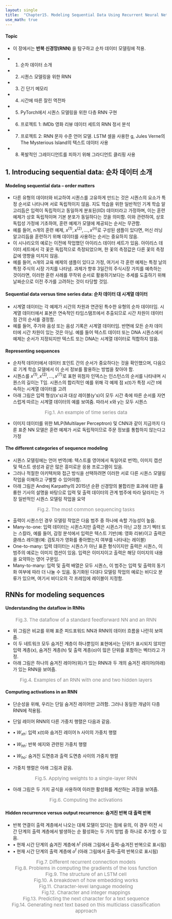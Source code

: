 ```yaml
---
layout: single
title:  "Chapter15. Modeling Sequential Data Using Recurrent Neural Networks"
use_math: true
---
```

#### Topic
* 이 장에서는 **반복 신경망(RNN)** 을 탐구하고 순차 데이터 모델링에 적용.

* 1) 순차 데이터 소개
* 2) 시퀀스 모델링을 위한 RNN
* 3) 긴 단기 메모리 
* 4) 시간에 따른 잘린 역전파
* 5) PyTorch에서 시퀀스 모델링을 위한 다층 RNN 구현
* 6) 프로젝트 1: IMDb 영화 리뷰 데이터 세트의 RNN 정서 분석
* 7) 프로젝트 2: RNN 문자 수준 언어 모델. LSTM 셀을 사용한 g, Jules Verne의 The Mysterious Island의 텍스트 데이터 사용
* 8) 폭발적인 그레이디언트를 피하기 위해 그라디언트 클리핑 사용


## 1. Introducing sequential data: 순차 데이터 소개 

#### Modeling sequential data – order matters

* 다른 유형의 데이터와 비교하여 시퀀스를 고유하게 만드는 것은 시퀀스의 요소가 특정 순서로 나타나며 서로 독립적이지 않음. 지도 학습을 위한 일반적인 기계 학습 알고리듬은 입력이 독립적이고 동일하게 분포된(IID) 데이터라고 가정하며, 이는 훈련 예제가 상호 독립적이며 기본 분포가 동일하다는 것을 의미함. 이와 관련하여, 상호 독립성 가정에 기초하여, 훈련 예제가 모델에 제공되는 순서는 무관함.
* 예를 들어, n개의 훈련 예제, $x^{(1)}, x^{(2)}, ..., x^{(n)}$로 구성된 샘플이 있다면, 머신 러닝 알고리듬을 훈련하기 위해 데이터를 사용하는 순서는 중요하지 않음.
* 이 시나리오의 예로는 이전에 작업했던 아이리스 데이터 세트가 있음. 아이리스 데이터 세트에서 각 꽃은 독립적으로 측정되었으며, 한 꽃의 측정값은 다른 꽃의 측정값에 영향을 미치지 않음.
* 예를 들어, n개의 교육 예제의 샘플이 있다고 가정, 여기서 각 훈련 예제는 특정 날의 특정 주식의 시장 가치를 나타냄. 과제가 향후 3일간의 주식시장 가치를 예측하는 것이라면, 이러한 훈련 사례를 무작위 순서로 활용하기보다는 추세를 도출하기 위해 날짜순으로 이전 주가를 고려하는 것이 타당할 것임.

#### Sequential data versus time series data: 순차 데이터 대 시계열 데이터

* 시계열 데이터는 각 예제가 시간의 차원과 연관된 특수한 유형의 순차 데이터임. 시계열 데이터에서 표본은 연속적인 타임스탬프에서 추출되므로 시간 차원이 데이터 점 간의 순서를 결정함.
* 예를 들어, 주가와 음성 또는 음성 기록은 시계열 데이터임. 반면에 모든 순차 데이터에 시간 차원이 있는 것은 아님. 예를 들어 텍스트 데이터 또는 DNA 시퀀스에서 예제는 순서가 지정되지만 텍스트 또는 DNA는 시계열 데이터로 적합하지 않음.

#### Representing sequences

* 순차적 데이터에서 데이터 포인트 간의 순서가 중요하다는 것을 확인했으며, 다음으로 기계 학습 모델에서 이 순서 정보를 활용하는 방법을 찾아야 함.
* 시퀀스를 $x^{(1)},x^{(2)},…,x^{(T)}$로 표현 위첨자 인덱스는 인스턴스의 순서를 나타내며 시퀀스의 길이는 T임. 시퀀스의 합리적인 예를 위해 각 예제 점 x(t)가 특정 시간 t에 속하는 시계열 데이터를 고려
* 아래 그림은 입력 형상(x's)과 대상 레이블(y's)이 모두 시간 축에 따른 순서를 자연스럽게 따르는 시계열 데이터의 예를 보여줌. 따라서 x와 y는 모두 시퀀스

<figcaption style="text-align:center; font-size:15px; color:#808080">
Fig.1. An example of time series data
</figcaption>

* 이미지 데이터를 위한 MLP(Multilayer Perceptron) 및 CNN과 같이 지금까지 다룬 표준 NN 모델은 훈련 예제가 서로 독립적이므로 주문 정보를 통합하지 않는다고 가정

#### The different categories of sequence modeling

* 시퀀스 모델링에는 언어 번역(예: 텍스트를 영어에서 독일어로 번역), 이미지 캡션 및 텍스트 생성과 같은 많은 흥미로운 응용 프로그램이 있음.
* 그러나 적절한 아키텍처와 접근 방식을 선택하려면 이러한 서로 다른 시퀀스 모델링 작업을 이해하고 구별할 수 있어야함.
* 아래 그림은 Andrej Karpathy의 2015년 순환 신경망의 불합리한 효과에 대한 훌륭한 기사의 설명을 바탕으로 입력 및 출력 데이터의 관계 범주에 따라 달라지는 가장 일반적인 시퀀스 모델링 작업을 요약

<figcaption style="text-align:center; font-size:15px; color:#808080">
Fig.2. The most common sequencing tasks
</figcaption>

* 출력이 시퀀스인 경우 모델링 작업은 다음 범주 중 하나에 속할 가능성이 높음. 
* Many-to-one: 입력 데이터는 시퀸스지만 출력은 시퀸스가 아닌 고정 크기 벡터 또는 스칼라, 예를 들어, 감정 분석에서 입력은 텍스트 기반(예: 영화 리뷰)이고 출력은 클래스 레이블(예: 검토자가 영화를 좋아했는지 여부를 나타내는 레이블)
* One-to-many: 입력 데이터는 시퀀스가 아닌 표준 형식이지만 출력은 시퀀스, 이 범주의 예로는 이미지 캡션이 있음. 입력은 이미지이고 출력은 해당 이미지의 내용을 요약하는 영어 구문임.
* Many-to-many: 입력 및 출력 배열은 모두 시퀀스, 이 범주는 입력 및 출력의 동기화 여부에 따라 더 나눌 수 있음. 동기화된 다대다 모델링 작업의 예로는 비디오 분류가 있으며, 여기서 비디오의 각 프레임에 레이블이 지정함.


## RNNs for modeling sequences

#### Understanding the dataflow in RNNs

<figcaption style="text-align:center; font-size:15px; color:#808080">
Fig.3. The dataflow of a standard feedforward NN and an RNN
</figcaption>

* 위 그림은 비교를 위해 표준 피드포워드 NN과 RNN의 데이터 흐름을 나란히 보여줌.
* 이 두 네트워크 모두 숨겨진 계층이 하나뿐임이 표현에서는 단위가 표시되지 않지만 입력 계층(x), 숨겨진 계층(h) 및 출력 계층(o)이 많은 단위를 포함하는 벡터라고 가정.
* 아래 그림은 하나의 숨겨진 레이어(위)가 있는 RNN과 두 개의 숨겨진 레이어(아래)가 있는 RNN을 보여줌.

<figcaption style="text-align:center; font-size:15px; color:#808080">
Fig.4. Examples of an RNN with one and two hidden layers
</figcaption>


#### Computing activations in an RNN

* 단순성을 위해, 우리는 단일 숨겨진 레이어만 고려함. 그러나 동일한 개념이 다층 RNN에 적용됨.
* 단일 레이어 RNN의 다른 가중치 행렬은 다음과 같음.

* • $W_{xh}$: 입력 x(t)와 숨겨진 레이어 h 사이의 가중치 행렬 
* • $W_{hh}$: 반복 에지와 관련된 가중치 행렬 
* • $W_{ho}$: 숨겨진 도면층과 출력 도면층 사이의 가중치 행렬

* 가중치 행렬은 아래 그림과 같음.


<figcaption style="text-align:center; font-size:15px; color:#808080">
Fig.5. Applying weights to a single-layer RNN
</figcaption>


* 아래 그림은 두 가지 공식을 사용하여 이러한 활성화를 계산하는 과정을 보여줌.

<figcaption style="text-align:center; font-size:15px; color:#808080">
Fig.6. Computing the activations
</figcaption>


#### Hidden recurrence versus output recurrence: 숨겨진 반복 대 출력 반복

* 반복 연결이 출력 계층에서 나오는 대체 모델이 있다는 점에 유의, 이 경우 이전 시간 단계의 출력 계층에서 발생하는 순 활성화는 두 가지 방법 중 하나로 추가할 수 있음.
* • 현재 시간 단계의 숨겨진 계층에 $h^{t}$ (아래 그림에서 출력-숨겨진 반복으로 표시됨) 
* • 현재 시간 단계의 출력 계층에 $o^{t}$ (아래 그림에서 출력-출력 반복으로 표시됨)


<figcaption style="text-align:center; font-size:15px; color:#808080">
Fig.7. Different recurrent connection models
</figcaption>

<figcaption style="text-align:center; font-size:15px; color:#808080">
Fig.8. Problems in computing the gradients of the loss function
</figcaption>

<figcaption style="text-align:center; font-size:15px; color:#808080">
Fig.9. The structure of an LSTM cell
</figcaption>

<figcaption style="text-align:center; font-size:15px; color:#808080">
Fig.10. A breakdown of how embedding works
</figcaption>

<figcaption style="text-align:center; font-size:15px; color:#808080">
Fig.11. Character-level language modeling
</figcaption>

<figcaption style="text-align:center; font-size:15px; color:#808080">
Fig.12. Character and integer mappings
</figcaption>

<figcaption style="text-align:center; font-size:15px; color:#808080">
Fig.13. Predicting the next character for a text sequence
</figcaption>

<figcaption style="text-align:center; font-size:15px; color:#808080">
Fig.14. Generating next text based on this multiclass classification approach
</figcaption>

